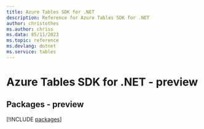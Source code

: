 ```yaml
---
title: Azure Tables SDK for .NET
description: Reference for Azure Tables SDK for .NET
author: christothes
ms.author: chriss
ms.data: 05/11/2023
ms.topic: reference
ms.devlang: dotnet
ms.service: tables
---
```

# Azure Tables SDK for .NET - preview
## Packages - preview
[!INCLUDE [packages](tables-index.md)]
